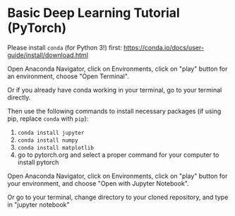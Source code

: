 # Basic Deep Learning Tutorial (PyTorch)

Please install `conda` (for Python 3!) first: https://conda.io/docs/user-guide/install/download.html

Open Anaconda Navigator, click on Environments, click on "play" button for an environment, choose "Open Terminal".

Or if you already have conda working in your terminal, go to your terminal directly.

Then use the following commands to install necessary packages (if using pip, replace `conda` with `pip`):
1. `conda install jupyter`
2. `conda install numpy`
3. `conda install matplotlib`
4. go to pytorch.org and select a proper command for your computer to install pytorch

Open Anaconda Navigator, click on Environments, click on "play" button for your environment, and choose "Open with Jupyter Notebook".

Or go to your terminal, change directory to your cloned repository, and type in "jupyter notebook"
